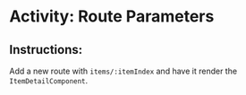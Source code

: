 # Activity: Route Parameters

## Instructions:

Add a new route with `items/:itemIndex` and have it render the `ItemDetailComponent`.